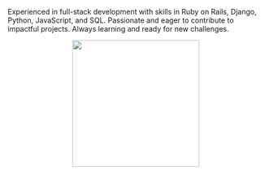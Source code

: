 <p>Experienced in full-stack development with skills in Ruby on Rails, Django, Python, JavaScript, and SQL. Passionate and eager to contribute to impactful projects. Always learning and ready for new challenges.</p>

  <div align=center>
    <a href="https://github.com/anuraghazra/github-readme-stats">
      <img height=250 align="center" src="https://github-readme-stats.vercel.app/api/top-langs/?username=alexfiodorov02&exclude_repo=GoldenHour,Unity-Carnival-Ride-Template&theme=transparent&langs_count=8&layout=compact&border_color=61dafb&hide_border=true&size_weight=0.5&count_weight=0.5" />
    </a>
  </div>
  <br>

<div align=center>
  
   <a href="https://alexf.pro/" target="_blank" class="social-link" aria-label="Alexander Fiodorov-Miller's Website">
